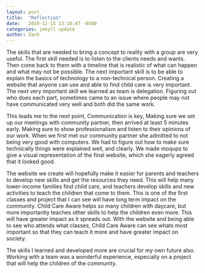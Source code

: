 ```yaml
---
layout: post
title:  "Reflection"
date:   2019-12-15 13:16:47 -0500
categories: jekyll update
author: Zach
---
```

The skills that are needed to bring a concept to reality with a group are very useful. The first skill needed is to listen to the clients needs and wants. Then come back to them with a timeline that is realistic of what can happen and what may not be possible. The next important skill is to be able to explain the basics of technology to a non-technical person. Creating a website that anyone can use and able to find child care is very important. The next very important skill we learned as team is delegation. Figuring out who does each part, sometimes came to an issue where people may not have communicated very well and both did the same work.

This leads me to the next point, Communication is key, Making sure we set up our meetings with community partner, then arrived at least 5 minutes early. Making sure to show professionalism and listen to their opinions of our work. When we first met our community partner she admitted to not being very good with computers. We had to figure out how to make sure technically things were explained well, and clearly. We made moqups to give a visual representation of the final website, which she eagerly agreed that it looked good.

The website we create will hopefully make it easier for parents and teachers to develop new skills and get the resources they need. This will help many lower-income families find child care, and teachers develop skills and new activities to teach the children that come to them. This is one of the first classes and project that I can see will have long term impact on the community. Child Care Aware helps so many children with daycare, but more importantly teaches other skills to help the children even more. This will have greater impact as it spreads out. With the website and being able to see who attends what classes, Child Care Aware can see whats most important so that they can teach it more and have greater impact on society.

The skills I learned and developed more are crucial for my own future also. Working with a team was a wonderful experience, especially on a project that will help the children of the community.
